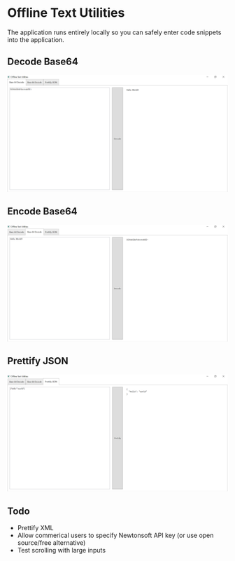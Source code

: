 # Offline Text Utilities
The application runs entirely locally so you can safely enter code snippets into the application.

## Decode Base64
![Screenshot demonstrating decoding Base64](Base64-Decode.png "Screenshot")

## Encode Base64
![Screenshot demonstrating encoding Base64](Base64-Encode.png "Screenshot")

## Prettify JSON
![Screenshot demonstrating prettifying JSON](Json-Prettify.png "Screenshot")

## Todo
- Prettify XML
- Allow commerical users to specify Newtonsoft API key (or use open source/free alternative)
- Test scrolling with large inputs
